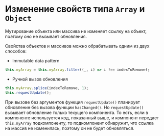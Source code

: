 # Изменение свойств типа `Array` и `Object`
Мутирование объекта или массива не изменяет ссылку на объект, поэтому оно не вызывает обновления.

Свойства объектов и массивов можно обрабатывать одним из двух способов:

* Immutable data pattern
```js
this.myArray = this.myArray.filter((_, i) => i !== indexToRemove);
```

* Ручной вызов обновления
```js
this.myArray.splice(indexToRemove, 1);
this.requestUpdate();
```

При вызове без аргументов функция `requestUpdate()` планирует обновление без вызова функции `hasChanged()`. Но `requestUpdate()` вызывает обновление только текущего компонента. То есть, если в компоненте используется код, показанный выше, и компонент передает `this.myArray` подкомпоненту, то подкомпонент обнаружит, что ссылка на массив не изменилась, поэтому он не будет обновляться.
